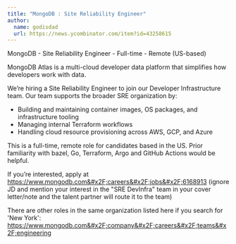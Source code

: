 ```yaml
---
title: "MongoDB : Site Reliability Engineer"
author:
  name: godisdad
  url: https://news.ycombinator.com/item?id=43258615
---
```

MongoDB - Site Reliability Engineer - Full-time - Remote (US-based)

MongoDB Atlas is a multi-cloud developer data platform that simplifies how developers work with data.

We’re hiring a Site Reliability Engineer to join our Developer Infrastructure team. Our team supports the broader SRE organization by:

- Building and maintaining container images, OS packages, and infrastructure tooling
- Managing internal Terraform workflows
- Handling cloud resource provisioning across AWS, GCP, and Azure

This is a full-time, remote role for candidates based in the US. Prior familiarity with bazel, Go, Terraform, Argo and GitHub Actions would be helpful.

If you’re interested, apply at <a href="https:&#x2F;&#x2F;www.mongodb.com&#x2F;careers&#x2F;jobs&#x2F;6168913" rel="nofollow">https:&#x2F;&#x2F;www.mongodb.com&#x2F;careers&#x2F;jobs&#x2F;6168913</a> (ignore JD and mention your interest in the &quot;SRE DevInfra&quot; team in your cover letter&#x2F;note and the talent partner will route it to the team)

There are other roles in the same organization listed here if you search for &#x27;New York&#x27;:  <a href="https:&#x2F;&#x2F;www.mongodb.com&#x2F;company&#x2F;careers&#x2F;teams&#x2F;engineering" rel="nofollow">https:&#x2F;&#x2F;www.mongodb.com&#x2F;company&#x2F;careers&#x2F;teams&#x2F;engineering</a>
<JobApplication />
